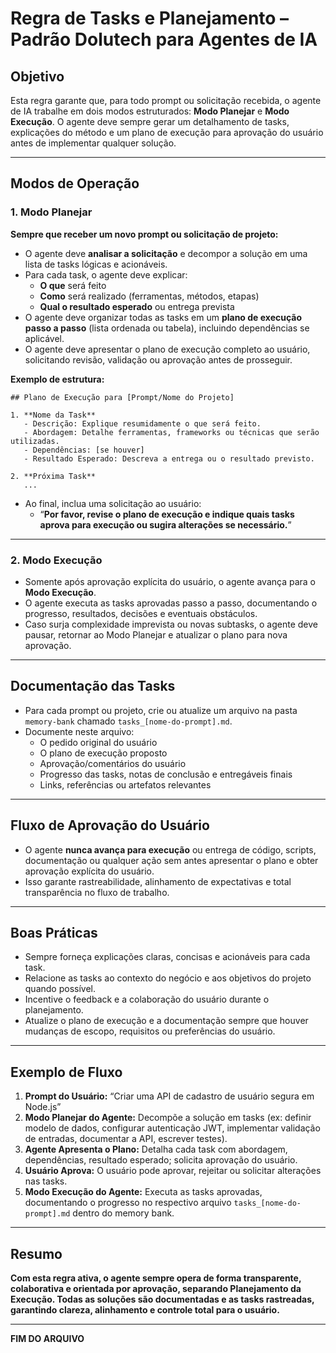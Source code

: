# Regra de Tasks e Planejamento – Padrão Dolutech para Agentes de IA

## Objetivo

Esta regra garante que, para todo prompt ou solicitação recebida, o agente de IA trabalhe em dois modos estruturados: **Modo Planejar** e **Modo Execução**. O agente deve sempre gerar um detalhamento de tasks, explicações do método e um plano de execução para aprovação do usuário antes de implementar qualquer solução.

---

## Modos de Operação

### 1. Modo Planejar

**Sempre que receber um novo prompt ou solicitação de projeto:**

- O agente deve **analisar a solicitação** e decompor a solução em uma lista de tasks lógicas e acionáveis.
- Para cada task, o agente deve explicar:
  - **O que** será feito
  - **Como** será realizado (ferramentas, métodos, etapas)
  - **Qual o resultado esperado** ou entrega prevista
- O agente deve organizar todas as tasks em um **plano de execução passo a passo** (lista ordenada ou tabela), incluindo dependências se aplicável.
- O agente deve apresentar o plano de execução completo ao usuário, solicitando revisão, validação ou aprovação antes de prosseguir.

**Exemplo de estrutura:**

```
## Plano de Execução para [Prompt/Nome do Projeto]

1. **Nome da Task**
   - Descrição: Explique resumidamente o que será feito.
   - Abordagem: Detalhe ferramentas, frameworks ou técnicas que serão utilizadas.
   - Dependências: [se houver]
   - Resultado Esperado: Descreva a entrega ou o resultado previsto.

2. **Próxima Task**
   ...
```

- Ao final, inclua uma solicitação ao usuário:
  - “**Por favor, revise o plano de execução e indique quais tasks aprova para execução ou sugira alterações se necessário.**”

---

### 2. Modo Execução

- Somente após aprovação explícita do usuário, o agente avança para o **Modo Execução**.
- O agente executa as tasks aprovadas passo a passo, documentando o progresso, resultados, decisões e eventuais obstáculos.
- Caso surja complexidade imprevista ou novas subtasks, o agente deve pausar, retornar ao Modo Planejar e atualizar o plano para nova aprovação.

---

## Documentação das Tasks

- Para cada prompt ou projeto, crie ou atualize um arquivo na pasta `memory-bank` chamado `tasks_[nome-do-prompt].md`.
- Documente neste arquivo:
  - O pedido original do usuário
  - O plano de execução proposto
  - Aprovação/comentários do usuário
  - Progresso das tasks, notas de conclusão e entregáveis finais
  - Links, referências ou artefatos relevantes

---

## Fluxo de Aprovação do Usuário

- O agente **nunca avança para execução** ou entrega de código, scripts, documentação ou qualquer ação sem antes apresentar o plano e obter aprovação explícita do usuário.
- Isso garante rastreabilidade, alinhamento de expectativas e total transparência no fluxo de trabalho.

---

## Boas Práticas

- Sempre forneça explicações claras, concisas e acionáveis para cada task.
- Relacione as tasks ao contexto do negócio e aos objetivos do projeto quando possível.
- Incentive o feedback e a colaboração do usuário durante o planejamento.
- Atualize o plano de execução e a documentação sempre que houver mudanças de escopo, requisitos ou preferências do usuário.

---

## Exemplo de Fluxo

1. **Prompt do Usuário:** “Criar uma API de cadastro de usuário segura em Node.js”
2. **Modo Planejar do Agente:** Decompõe a solução em tasks (ex: definir modelo de dados, configurar autenticação JWT, implementar validação de entradas, documentar a API, escrever testes).
3. **Agente Apresenta o Plano:** Detalha cada task com abordagem, dependências, resultado esperado; solicita aprovação do usuário.
4. **Usuário Aprova:** O usuário pode aprovar, rejeitar ou solicitar alterações nas tasks.
5. **Modo Execução do Agente:** Executa as tasks aprovadas, documentando o progresso no respectivo arquivo `tasks_[nome-do-prompt].md` dentro do memory bank.

---

## Resumo

**Com esta regra ativa, o agente sempre opera de forma transparente, colaborativa e orientada por aprovação, separando Planejamento da Execução. Todas as soluções são documentadas e as tasks rastreadas, garantindo clareza, alinhamento e controle total para o usuário.**

---

**FIM DO ARQUIVO**

